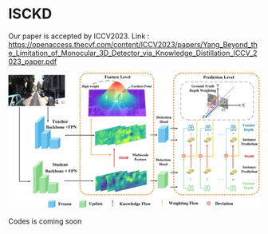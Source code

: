 # ISCKD
Our paper is accepted by ICCV2023. 
Link : https://openaccess.thecvf.com/content/ICCV2023/papers/Yang_Beyond_the_Limitation_of_Monocular_3D_Detector_via_Knowledge_Distillation_ICCV_2023_paper.pdf

![示例图片](isckd-iccv.jpg)

Codes is coming soon

